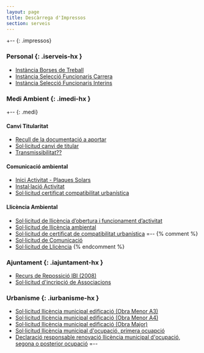```yaml
---
layout: page
title: Descàrrega d'Impressos
section: serveis
---
```

+-- {: .impressos}
### Personal    {: .iserveis-hx }
* [Instància Borses de Treball](/pdf/personal/INSTANCIA_BORSES_TREBALL.pdf)
* [Instància Selecció Funcionaris Carrera](/pdf/personal/INSTANCIA_SELECCIO_FUNCIONARI_CARRERA.pdf)
* [Instància Selecció Funcionaris Interins](/pdf/personal/INSTANCIA_SELECCIO_FUNCIONARI_INTERI.pdf)


### Medi Ambient    {: .imedi-hx }
+-- {: .medi}
#### Canvi Titularitat
* [Recull de la documentació a aportar](#)
* [Sol·licitud canvi de titular](#)
* [Transmissibilitat??](#)

#### Comunicació ambiental
* [Inici Activitat - Plaques Solars](#)
* [Instal·lació Activitat](#)
* [Sol·licitud certificat compatibilitat urbanística](#)

#### Llicència Ambiental
* [Sol·licitud de llicència d’obertura i funcionament d’activitat](#)
* [Sol·licitud de llicència ambiental](#)
* [Sol·licitud de certificat de compatibilitat urbanística](#)
=--
{% comment %}
* [Sol·licitud de Comunicació](/pdf/medi/SolicitudComunicacioAmb.pdf)
* [Sol·licitud de Llicència](/pdf/medi/SolicitudLlicenciaAmb.pdf) 
{% endcomment %}


### Ajuntament      {: .iajuntament-hx }
* [Recurs de Repossició IBI (2008)](/pdf/ajuntament/Recurso_Reposicion_IBI.pdf)
* [Sol·licitud d'incripció de Associacions](/pdf/ajuntament/Inscripcio_Associacions.pdf)


### Urbanisme    {: .iurbanisme-hx }
* [Sol·licitud llicència municipal edificació (Obra Menor A3)](/pdf/urbanisme/SolicitudLlicenciaMunicipalEdificacio_ObraMenor_A3.pdf)
* [Sol·licitud llicència municipal edificació (Obra Menor A4)](/pdf/urbanisme/SolicitudLlicenciaMunicipalEdificacio_ObraMenor_A4.pdf)
* [Sol·licitud llicència municipal edificació (Obra Major)](/pdf/urbanisme/SolicitudLlicenciaMunicipalEdificacio_ObraMajor.pdf)
* [Sol·licitud llicència municipal d'ocupació, primera ocuapció](/pdf/urbanisme/SolicitudLlicenciaMunicipal1aOcupacio.pdf)
* [Declaració responsable renovació llicència municipal d'ocupació, segona o posterior ocupació](/pdf/urbanisme/SolicitudLlicenciaMunicipal2aOcupacio.pdf)
=--
